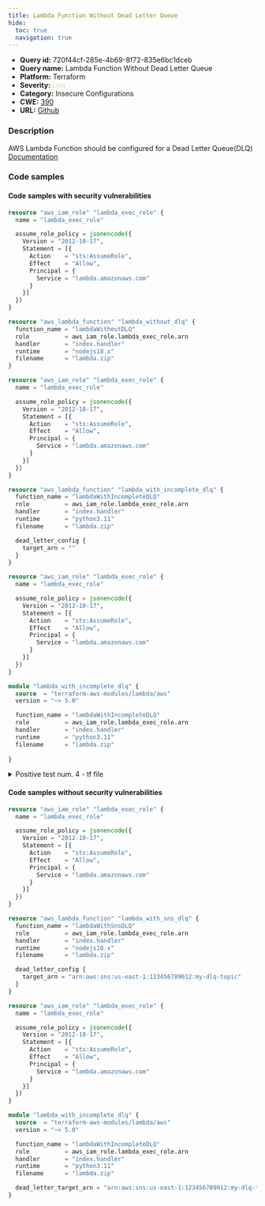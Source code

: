 ```yaml
---
title: Lambda Function Without Dead Letter Queue
hide:
  toc: true
  navigation: true
---
```


<style>
  .highlight .hll {
    background-color: #ff171742;
  }
  .md-content {
    max-width: 1100px;
    margin: 0 auto;
  }
</style>

-   **Query id:** 720f44cf-285e-4b69-8f72-835e6bc1dceb
-   **Query name:** Lambda Function Without Dead Letter Queue
-   **Platform:** Terraform
-   **Severity:** <span style="color:#edd57e">Low</span>
-   **Category:** Insecure Configurations
-   **CWE:** <a href="https://cwe.mitre.org/data/definitions/390.html" onclick="newWindowOpenerSafe(event, 'https://cwe.mitre.org/data/definitions/390.html')">390</a>
-   **URL:** [Github](https://github.com/Checkmarx/kics/tree/master/assets/queries/terraform/aws/lambda_function_without_dead_letter_queue)

### Description
AWS Lambda Function should be configured for a Dead Letter Queue(DLQ)<br>
[Documentation](https://registry.terraform.io/providers/hashicorp/aws/latest/docs/resources/lambda_function#dead_letter_config)

### Code samples
#### Code samples with security vulnerabilities
```tf title="Positive test num. 1 - tf file" hl_lines="16"
resource "aws_iam_role" "lambda_exec_role" {
  name = "lambda_exec_role"

  assume_role_policy = jsonencode({
    Version = "2012-10-17",
    Statement = [{
      Action    = "sts:AssumeRole",
      Effect    = "Allow",
      Principal = {
        Service = "lambda.amazonaws.com"
      }
    }]
  })
}

resource "aws_lambda_function" "lambda_without_dlq" {
  function_name = "lambdaWithoutDLQ"
  role          = aws_iam_role.lambda_exec_role.arn
  handler       = "index.handler"
  runtime       = "nodejs18.x"
  filename      = "lambda.zip"
}

```
```tf title="Positive test num. 2 - tf file" hl_lines="24"
resource "aws_iam_role" "lambda_exec_role" {
  name = "lambda_exec_role"

  assume_role_policy = jsonencode({
    Version = "2012-10-17",
    Statement = [{
      Action    = "sts:AssumeRole",
      Effect    = "Allow",
      Principal = {
        Service = "lambda.amazonaws.com"
      }
    }]
  })
}

resource "aws_lambda_function" "lambda_with_incomplete_dlq" {
  function_name = "lambdaWithIncompleteDLQ"
  role          = aws_iam_role.lambda_exec_role.arn
  handler       = "index.handler"
  runtime       = "python3.11"
  filename      = "lambda.zip"

  dead_letter_config {
    target_arn = ""
  }
}

```
```tf title="Positive test num. 3 - tf file" hl_lines="16"
resource "aws_iam_role" "lambda_exec_role" {
  name = "lambda_exec_role"

  assume_role_policy = jsonencode({
    Version = "2012-10-17",
    Statement = [{
      Action    = "sts:AssumeRole",
      Effect    = "Allow",
      Principal = {
        Service = "lambda.amazonaws.com"
      }
    }]
  })
}

module "lambda_with_incomplete_dlq" {
  source  = "terraform-aws-modules/lambda/aws"
  version = "~> 5.0"

  function_name = "lambdaWithIncompleteDLQ"
  role          = aws_iam_role.lambda_exec_role.arn
  handler       = "index.handler"
  runtime       = "python3.11"
  filename      = "lambda.zip"
  
}
```
<details><summary>Positive test num. 4 - tf file</summary>

```tf hl_lines="26"
resource "aws_iam_role" "lambda_exec_role" {
  name = "lambda_exec_role"

  assume_role_policy = jsonencode({
    Version = "2012-10-17",
    Statement = [{
      Action    = "sts:AssumeRole",
      Effect    = "Allow",
      Principal = {
        Service = "lambda.amazonaws.com"
      }
    }]
  })
}

module "lambda_with_incomplete_dlq" {
  source  = "terraform-aws-modules/lambda/aws"
  version = "~> 5.0"

  function_name = "lambdaWithIncompleteDLQ"
  role          = aws_iam_role.lambda_exec_role.arn
  handler       = "index.handler"
  runtime       = "python3.11"
  filename      = "lambda.zip"

  dead_letter_target_arn = ""  
}
```
</details>


#### Code samples without security vulnerabilities
```tf title="Negative test num. 1 - tf file"
resource "aws_iam_role" "lambda_exec_role" {
  name = "lambda_exec_role"

  assume_role_policy = jsonencode({
    Version = "2012-10-17",
    Statement = [{
      Action    = "sts:AssumeRole",
      Effect    = "Allow",
      Principal = {
        Service = "lambda.amazonaws.com"
      }
    }]
  })
}

resource "aws_lambda_function" "lambda_with_sns_dlq" {
  function_name = "lambdaWithSnsDLQ"
  role          = aws_iam_role.lambda_exec_role.arn
  handler       = "index.handler"
  runtime       = "nodejs18.x"
  filename      = "lambda.zip"

  dead_letter_config {
    target_arn = "arn:aws:sns:us-east-1:123456789012:my-dlq-topic"
  }
}

```
```tf title="Negative test num. 2 - tf file"
resource "aws_iam_role" "lambda_exec_role" {
  name = "lambda_exec_role"

  assume_role_policy = jsonencode({
    Version = "2012-10-17",
    Statement = [{
      Action    = "sts:AssumeRole",
      Effect    = "Allow",
      Principal = {
        Service = "lambda.amazonaws.com"
      }
    }]
  })
}

module "lambda_with_incomplete_dlq" {
  source  = "terraform-aws-modules/lambda/aws"
  version = "~> 5.0"

  function_name = "lambdaWithIncompleteDLQ"
  role          = aws_iam_role.lambda_exec_role.arn
  handler       = "index.handler"
  runtime       = "python3.11"
  filename      = "lambda.zip"

  dead_letter_target_arn = "arn:aws:sns:us-east-1:123456789012:my-dlq-topic"
}

```
